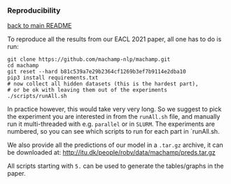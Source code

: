 ### Reproducibility

[back to main README](../README.md)

To reproduce all the results from our EACL 2021 paper, all one has to do is run:

```
git clone https://github.com/machamp-nlp/machamp.git
cd machamp
git reset --hard b81c539a7e29b2364cf1269b3ef7b9114e2dba10 
pip3 install requirements.txt
# now collect all hidden datasets (this is the hardest part),
# or be ok with leaving them out of the experiments
./scripts/runAll.sh
```

In practice however, this would take very very long. So we suggest to pick the experiment
you are interested in from the `runAll.sh` file, and manually run it multi-threaded with e.g. `parallel` or in `SLURM`.
The experiments are numbered, so you can see which scripts to run for each part in `runAll.sh.

We also provide all the predictions of our model in a `.tar.gz` archive, it can be downloaded
at: http://itu.dk/people/robv/data/machamp/preds.tar.gz

All scripts starting with `5.` can be used to generate the tables/graphs in the paper.


